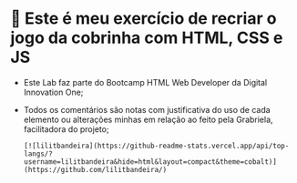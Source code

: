 #  :snake: Este é meu exercício de recriar o jogo da cobrinha com HTML, CSS e JS ​



- Este Lab faz parte do Bootcamp HTML Web Developer da Digital Innovation One;

- Todos os comentários são notas com justificativa do uso de cada elemento ou alterações minhas em relação ao feito pela Grabriela, facilitadora do  projeto;

  

  ```
  [![lilitbandeira](https://github-readme-stats.vercel.app/api/top-langs/?username=lilitbandeira&hide=html&layout=compact&theme=cobalt)](https://github.com/lilitbandeira/)
  ```

